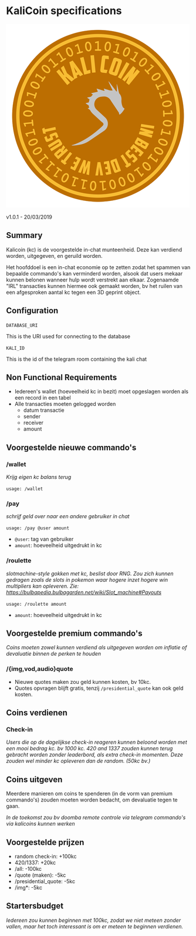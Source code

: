 # KaliCoin specifications

![alt text](kalicoin.png "Kalicoin Logo")

v1.0.1 - 20/03/2019

## Summary

Kalicoin (kc) is de voorgestelde in-chat munteenheid. Deze kan verdiend worden, uitgegeven, en geruild worden.

Het hoofddoel is een in-chat economie op te zetten zodat het spammen van bepaalde commando's kan verminderd worden, alsook dat users mekaar kunnen belonen wanneer hulp wordt verstrekt aan elkaar.
Zogenaamde "IRL" transacties kunnen hiermee ook gemaakt worden, bv het ruilen van een afgesproken aantal kc tegen een 3D geprint object.

## Configuration

`DATABASE_URI`

This is the URI used for connecting to the database

`KALI_ID`

This is the id of the telegram room containing the kali chat

## Non Functional Requirements

- Iedereen's wallet (hoeveelheid kc in bezit) moet opgeslagen worden als een record in een tabel
- Alle transacties moeten gelogged worden
  - datum transactie
  - sender
  - receiver
  - amount

## Voorgestelde nieuwe commando's

### /wallet

_Krijg eigen kc balans terug_

`usage: /wallet`

### /pay

_schrijf geld over naar een andere gebruiker in chat_

`usage: /pay @user amount`

- `@user`: tag van gebruiker
- `amount`: hoeveelheid uitgedrukt in kc

### /roulette

_slotmachine-style gokken met kc, beslist door RNG.
Zou zich kunnen gedragen zoals de slots in pokemon waar hogere inzet hogere win multipliers kan opleveren.
Zie: https://bulbapedia.bulbagarden.net/wiki/Slot_machine#Payouts_

`usage: /roulette amount`

- `amount`: hoeveelheid uitgedrukt in kc

## Voorgestelde premium commando's

_Coins moeten zowel kunnen verdiend als uitgegeven worden om inflatie of devaluatie binnen de perken te houden_

### /{img,vod,audio}quote

- Nieuwe quotes maken zou geld kunnen kosten, bv 10kc.
- Quotes opvragen blijft gratis, tenzij `/presidential_quote` kan ook geld kosten.

## Coins verdienen

### Check-in

_Users die op de dagelijkse check-in reageren kunnen beloond worden met een mooi bedrag kc. bv 1000 kc.
420 and 1337 zouden kunnen terug gebracht worden zonder leaderbord, als extra check-in momenten. Deze zouden wel minder kc opleveren dan de random. (50kc bv.)_

## Coins uitgeven

Meerdere manieren om coins te spenderen (in de vorm van premium commando's) zouden moeten worden bedacht, om devaluatie tegen te gaan.

_In de toekomst zou bv doomba remote controle via telegram commando's via kalicoins kunnen werken_

## Voorgestelde prijzen

- random check-in: +100kc
- 420/1337: +20kc
- /all: -100kc
- /quote (maken): -5kc
- /presidential_quote: -5kc
- /img\*: -5kc

## Startersbudget

_Iedereen zou kunnen beginnen met 100kc, zodat we niet meteen zonder vallen, maar het toch interessant is om er meteen te beginnen verdienen._
